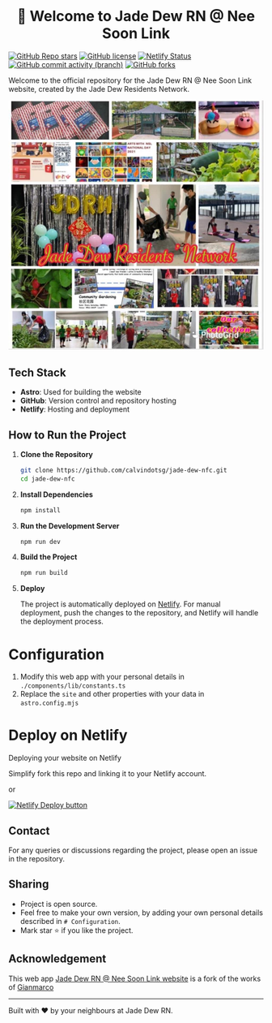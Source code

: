 <!-- PROJECT LOGO -->
<br />
<p align="center">
  <h1 align="center">👋 Welcome to Jade Dew RN @ Nee Soon Link</h1>
</p>
<!-- PROJECT LOGO -->

[![GitHub Repo stars](https://img.shields.io/github/stars/calvindotsg/jade-dew-nfc)](https://github.com/calvindotsg/jade-dew-nfc/stargazers)
[![GitHub license](https://img.shields.io/github/license/calvindotsg/jade-dew-nfc)](./LICENSE)
[![Netlify Status](https://api.netlify.com/api/v1/badges/1e7b40f5-97bf-4baa-8648-dd03494f3e53/deploy-status)](https://app.netlify.com/sites/calvindotsg/deploys)
[![GitHub commit activity (branch)](https://img.shields.io/github/commit-activity/w/calvindotsg/jade-dew-nfc/main)](https://github.com/calvindotsg/jade-dew-nfc/commits/main/)
[![GitHub forks](https://img.shields.io/github/forks/calvindotsg/jade-dew-nfc)](https://github.com/calvindotsg/jade-dew-nfc/forks)

Welcome to the official repository for the Jade Dew RN @ Nee Soon Link website, created by the Jade Dew Residents Network.

![Event Preview](public/preview.jpg)

## Tech Stack

- **Astro**: Used for building the website
- **GitHub**: Version control and repository hosting
- **Netlify**: Hosting and deployment

## How to Run the Project

1. **Clone the Repository**

    ```bash
    git clone https://github.com/calvindotsg/jade-dew-nfc.git
    cd jade-dew-nfc
    ```

2. **Install Dependencies**

    ```bash
    npm install
    ```

3. **Run the Development Server**

    ```bash
    npm run dev
    ```

4. **Build the Project**

    ```bash
    npm run build
    ```

5. **Deploy**

    The project is automatically deployed on [Netlify](https://www.netlify.com/). For manual deployment, push the changes to the repository, and Netlify will handle the deployment process.

# Configuration

1. Modify this web app with your personal details in `./components/lib/constants.ts`
2. Replace the `site` and other properties with your data in `astro.config.mjs`

# Deploy on Netlify

Deploying your website on Netlify

Simplify fork this repo and linking it to your Netlify account.

or

[![Netlify Deploy button](https://www.netlify.com/img/deploy/button.svg)](https://app.netlify.com/start/deploy?repository=https://github.com/calvindotsg/jade-dew-nfc)

## Contact
For any queries or discussions regarding the project, please open an issue in the repository.

## Sharing

- Project is open source. 
- Feel free to make your own version, by adding your own personal details described in `# Configuration`. 
- Mark star ⭐ if you like the project.

## Acknowledgement

This web app [Jade Dew RN @ Nee Soon Link website](https://jadedew.netlify.app/) is a fork of the works of [Gianmarco](https://github.com/Ladvace)

---

Built with ❤️ by your neighbours at Jade Dew RN.